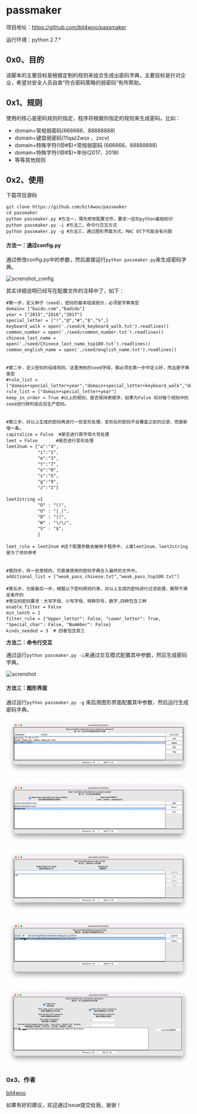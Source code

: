 # passmaker

项目地址：<https://github.com/bit4woo/passmaker>

运行环境：python 2.7.*

## 0x0、目的

该脚本的主要目标是根据定制的规则来组合生成出密码字典，主要目标是针对企业，希望对安全人员自查“符合密码策略的弱密码”有所帮助。

## 0x1、规则

使用的核心是密码规则的指定，程序将根据你指定的规则来生成密码。比如：

- domain+常规弱密码(666666、88888888)
- domain+键盘弱密码(11qaz2wsx 、zxcv)
- domain+特殊字符(!@#$)+常规弱密码 (666666、88888888)
- domain+特殊字符(!@#$)+年份(2017、2018)
- 等等其他规则

## 0x2、使用

下载项目源码

```
git clone https://github.com/bit4woo/passmaker
cd passmaker
python passmaker.py #方法一，需先修改配置文件，要求一定的python基础知识
python passmaker.py -i #方法二，命令行交互方式
python passmaker.py -g #方法三，通过图形界面方式，MAC OS下可能会有问题
```



#### **方法一：通过config.py**

通过修改config.py中的参数，然后直接运行`python passmaker.py`来生成密码字典。

![screnshot_config](doc/screnshot_config.png)

其实详细说明已经写在配置文件的注释中了，如下：

```
#第一步，定义种子（seed），密码的基本组成部分，必须是字典类型
domain= ["baidu.com","badidu"]
year = ["2015","2016","2017"]
special_letter = ["!","@","#","$","%",]
keyboard_walk = open('./seed/4_keyboard_walk.txt').readlines()
common_number = open('./seed/common_number.txt').readlines()
chinese_last_name = open('./seed/Chinese_last_name_top100.txt').readlines()
common_english_name = open('./seed/english_name.txt').readlines()


#第二步，定义密码的组成规则，这里用到的seed字段，都必须在第一步中定义好，而且是字典类型
#rule_list = ["domain+special_letter+year","domain+special_letter+keyboard_walk","domain+special_letter+common_number","domain+year","topic+special_letter+year","topic+special_letter+keyboard_walk","topic+special_letter+common_number","topic+year"]
rule_list = ["domain+special_letter+year"]
keep_in_order = True #以上的规则，是否保持原顺序，如果为False 将对每个规则中的seed进行排列组合后生产密码。


#第三步，对以上生成的密码再进行一些变形处理，变形后的密码不会覆盖之前的记录，而是新增一条。
capitalize = False  #是否进行首字母大写处理
leet = False       #是否进行变形处理
leet2num = {"a":"4",
            "i":"1",
            "e":"3",
            "t":"7",
            "o":"0",
            "s":"5",
            "g":"9",
            "z":"2"}

leet2string ={
            "O" : "()",
            "U" : "|_|",
            "D" : "|)",
            "W" : "\/\/",
            "S" : "$",
            }

leet_rule = leet2num #这个配置参数会被用于程序中，上面leet2num、leet2string是为了供你参考


#第四步，将一些常规的，可直接使用的密码字典合入最终的文件中。
additional_list = ["weak_pass_chinese.txt","weak_pass_top100.txt"]

#第五步，也是最后一步，根据以下密码规则约束，对以上生成的密码进行过滤处理，删除不满足条件的
#常见的密码要求：大写字母、小写字母、特殊符号、数字,四种包含三种
enable_filter = False
min_lenth = 1
filter_rule = {"Upper_letter": False, "Lower_letter": True, "Special_char": False, "Nummber": False}
kinds_needed = 3  # 四者包含其三
```



**方法二：命令行交互**

通过运行`python passmaker.py -i`来通过交互模式配置其中参数，然后生成密码字典。

![screnshot](doc/screnshot.png)

#### 方法三：图形界面

通过运行`python passmaker.py -g` 来启用图形界面配置其中参数，然后运行生成密码字典。

![image-20220729182813850](README.assets/image-20220729182813850.png)

![image-20220729182925355](README.assets/image-20220729182925355.png)

![image-20220729182941113](README.assets/image-20220729182941113.png)

![image-20220729183024073](README.assets/image-20220729183024073.png)

![image-20220729183108447](README.assets/image-20220729183108447.png)



### 0x3、作者

[bit4woo](https://github.com/bit4woo)

如果有好的建议，欢迎通过issue提交给我，谢谢！